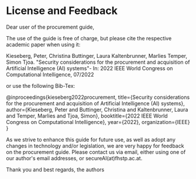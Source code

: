 # License and Feedback

Dear user of the procurement guide,

The use of the guide is free of charge, but please cite the respective academic paper when using it:

Kieseberg, Peter, Christina Buttinger, Laura Kaltenbrunner, Marlies Temper, Simon Tjoa. "Security considerations for the procurement and acquisition of Artificial Intelligence (AI) systems"- In: 2022 IEEE World Congress on Computational Intelligence, 07/2022

or use the following Bib-Tex:

@inproceedings{kieseberg2022procurement,
  title={Security considerations for the procurement and acquisition of Artificial Intelligence (AI) systems},
  author={Kieseberg, Peter and Buttinger, Christina and Kaltenbrunner, Laura and Temper, Marlies and Tjoa, Simon},
  booktitle={2022 IEEE World Congress on Computational Intelligence},
  year={2022},
  organization={IEEE}
}

As we strive to enhance this guide for future use, as well as adopt any changes in technology and/or legislation, we are very happy for feedback on the procurement guide. Please contact us via email, either using one of our author's email addresses, or secureAI(at)fhstp.ac.at.

Thank you and best regards,
the authors

